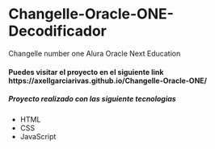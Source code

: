 # Changelle-Oracle-ONE-Decodificador
Changelle number one Alura Oracle Next Education <br>
<h4>Puedes visitar el proyecto en el siguiente link https://axellgarciarivas.github.io/Changelle-Oracle-ONE/</h4>

<h5>Proyecto realizado con las siguiente tecnologias</h5>
<ul>
  <li>HTML</li>
  <li>CSS</li>
  <li>JavaScript</li>
</ul>
